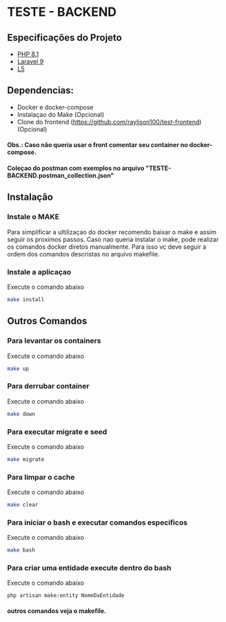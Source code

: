 # TESTE - BACKEND

## Especificações do Projeto
- [PHP 8.1](https://www.php.net/releases/8.1/en.php)
- [Laravel 9](https://laravel.com/docs/9.x/releases) 
- [L5](https://github.com/andersao/l5-repository)

## Dependencias:
-   Docker e docker-compose
-   Instalaçao do Make (Opcional)
-   Clone do frontend (https://github.com/raylison100/test-frontend) (Opcional)

#### Obs.: Caso não queria usar o front comentar seu container no docker-compose.

#### Coleçao do postman com exemplos no arquivo "TESTE-BACKEND.postman_collection.json"

## Instalação

### Instale o MAKE
Para simplificar a ultilizaçao do docker recomendo baixar o make e assim seguir os proximos passos.
Caso nao queria instalar o make, pode realizar os comandos docker diretos manualmente. Para isso vc deve seguir a ordem dos comandos descristas no arquivo makefile.

### Instale a aplicaçao
Execute o comando abaixo
```bash
make install
```

## Outros Comandos

### Para levantar os containers
Execute o comando abaixo
```bash
make up
```

### Para derrubar container
Execute o comando abaixo
```bash
make down
```

### Para executar migrate e seed
Execute o comando abaixo
```bash
make migrate
```

### Para limpar o cache
Execute o comando abaixo
```bash
make clear
```

### Para iniciar o bash e executar comandos especificos
Execute o comando abaixo
```bash
make bash
```

### Para criar uma entidade execute dentro do bash
Execute o comando abaixo
```
php artisan make:entity NomeDaEntidade
```

#### outros comandos veja o makefile.





